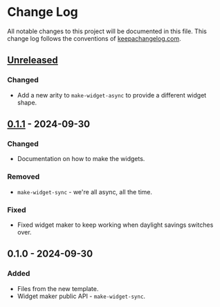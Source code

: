# Change Log
All notable changes to this project will be documented in this file. This change log follows the conventions of [keepachangelog.com](http://keepachangelog.com/).

## [Unreleased]
### Changed
- Add a new arity to `make-widget-async` to provide a different widget shape.

## [0.1.1] - 2024-09-30
### Changed
- Documentation on how to make the widgets.

### Removed
- `make-widget-sync` - we're all async, all the time.

### Fixed
- Fixed widget maker to keep working when daylight savings switches over.

## 0.1.0 - 2024-09-30
### Added
- Files from the new template.
- Widget maker public API - `make-widget-sync`.

[Unreleased]: https://sourcehost.site/your-name/graph_traversal/compare/0.1.1...HEAD
[0.1.1]: https://sourcehost.site/your-name/graph_traversal/compare/0.1.0...0.1.1
